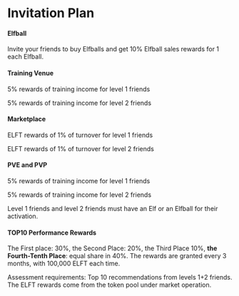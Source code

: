 # Invitation Plan

#### Elfball

Invite your friends to buy Elfballs and get 10% Elfball sales rewards for 1 each Elfball.

#### Training Venue

5% rewards of training income for level 1 friends

5% rewards of training income for level 2 friends

#### **Marketplace**

ELFT rewards of 1% of turnover for level 1 friends

ELFT rewards of 1% of turnover for level 2 friends

#### PVE and PVP

5% rewards of training income for level 1 friends

5% rewards of training income for level 2 friends

Level 1 friends and level 2 friends must have an Elf or an Elfball for their activation.

#### TOP10 Performance Rewards

The First place: 30%,  the Second Place: 20%, the Third Place 10%, **the Fourth-Tenth Place**: equal share in 40%. The rewards are granted every 3 months, with 100,000 ELFT each time.

Assessment requirements: Top 10 recommendations from levels 1+2 friends. The ELFT rewards come from the token pool under market operation.
